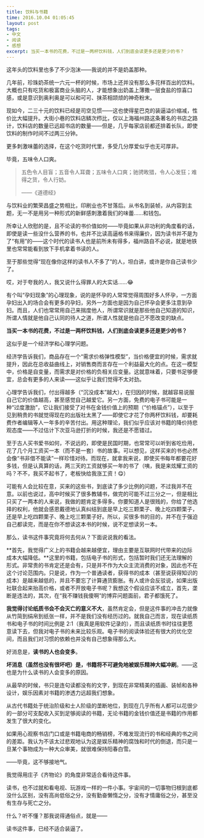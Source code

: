 ```yaml
---
title: 饮料与书籍
time: 2016.10.04 01:05:45
layout: post
tags:
- 中文
- 阅读
- 感想
excerpt: 当买一本书的花费，不过是一两杯饮料钱，人们到底会读更多还是更少的书？
---
```


这年头的饮料里也多了不少泡沫——我说的并不是奶盖那种。

几年前，珍珠奶茶统一六元一杯的时候，市场上还并没有那么多花样百出的饮料。大概也只有吃货和极富商业头脑的人，才能想象出奶盖上薄撒一层食盐的惊喜口感，或是意识到奥利奥是可以和可可、抹茶相颉颃的神奇粉末。

现如今，二三十元的饮料已经是司空见惯——这也使得星巴克的装逼溢价缩减，性价比大幅提升。大街小巷的饮料店鳞次栉比，仅以上海福州路这条著名的书店之路计，饮料店的数量已远超书店的数量——但是，几乎每家店前都还排着长队，即使饮料的制作时间不过两三分钟。

更多刺激味蕾的选择，在这个吃货时代里，多受几分厚爱似乎也无可厚非。

毕竟，五味令人口爽。

> 五色令人目盲；五音令人耳聋；五味令人口爽；驰骋畋猎，令人心发狂；难得之货，令人行妨。
>
> ——《道德经》

与饮料业的繁荣昌盛之势相比，印刷业也不甘落后。从书名到装帧，从内容到主题，无一不是用另一种形式的新鲜感刺激着我们的味蕾……和钱包。

所幸让人欣慰的是，且不论读的书价值如何——毕竟如果从非功利的角度看的话，即使是读一些没什么营养的书，也并不比读高逼格书来得廉价，因为读书并不是为了“有用”的——这个时代的读书人也是前所未有得多，福州路自不必说，就是地铁里也常常能看到放下手机拿着书读的人。

至于那些觉得“现在像你这样的读书人不多了”的人，坦白讲，或许是你自己读书少了。

哎，对于夸我的人，我又说什么得罪人的大实话……😂

有个叫“孕妇现象”的心理现象，说的是怀孕的人常常觉得周围好多人怀孕，一方面孕妇出入的场合会有更多的孕妇，另外一方面也是因为自己怀孕会更多注意到孕妇。而且，人们也常常用自己来揣度他人，所谓常识就是那些他自己知道的知识，所谓人情就是他自己认同的待人之道，所谓人性就是他自己不愿改变的缺点。



**当买一本书的花费，不过是一两杯饮料钱，人们到底会读更多还是更少的书？**

这似乎是一个经济学和心理学问题。

经济学告诉我们，商品存在一个“需求价格弹性模型”，当价格便宜的时候，需求就提升，因此在总收益曲线上，对销售商而言存在一个利益最大化的点。在这一模型中，价格是自变量，而需求是对价格的负相关应变量。这就意味着，只要书足够便宜，总会有更多的人来读——这似乎让我们觉得不太对劲。

心理学告诉我们，付出得越多（“沉没成本”越大），在归因的时候，就越容易说服自己它的价值越高，甚至感觉自己越爱它。另一方面，免费的电子书可能是一种“过度激励”，它让我们接受了对书在金钱价值上的预期（“价格锚点”），以至于见到稍贵的书就觉得现在的出版社太黑了——即使它才花了你两杯饮料钱，却要耗费作者编辑等人一年多的辛苦付出。用这种理论，我们似乎应该对书籍的降价持悲观态度——不过估计下次亚马逊打折的时候，我还是不愿错过。


至于古人买书爱书如何，不说远的，即使是民国时期，也常常可以听到省吃俭用，花了几个月工资买一本（而不是一套）书的故事。可以想见，这样买来的书也必然会像“书非借不能读”一样珍惜对待。而现在，就拿我来说，即使买书每年都要花好多钱，但是认真算的话，两三天的工资就够买一年的书了（咦，我是来炫耀工资的吗？不不，我买不起书了，老板快给我涨工资！😋）

可能有人会比较在意，买来的这些书，到底读了多少比例的问题，不过我并不在意。以前也说过，高中时候买了很多教辅书，做完的可能不过三分之一，但是相比只买了一两本的人来说，我做的题肯定多得多。你要知道人是很贱的，你给了他选择的权利，他就会感恩戴德地认真纠结到底是早上吃三颗栗子、晚上吃四颗栗子，还是早上吃四颗栗子、晚上吃三颗栗子好。所以，买很多书的目的，并不在于强迫自己都读完，而是在你不想读这本书的时候，说不定想读另一本。



那么，读书这件事究竟将何去何从？下面说说我的看法。

**首先，我觉得广义上的书籍会越来越便宜，理由主要是互联网时代带来的边际成本大幅降低。**这里的书籍，包括电子书的形式，包括暂时我们还无法理解的形式。非常贵的书肯定还是会有，只是并不作为大众主流消费的对象，因此也不在这个讨论范围内。只是说，作为一个普通读者，获得书的成本（甚至说获得知识的成本）是越来越低的，并且不要忘了计算通货膨胀。有人或许会反驳说，如果出版社联合起来抬高价格，或者不开放电子书呢？我想这个假设应该不成立，首先，垄断是违法的，其次，在“我不赚钱我傻啊”的博弈问题面前，君子都饿死了。

**我觉得讨论纸质书会不会灭亡的意义不大**，虽然肯定会，但是这件事的冲击力就像从竹简到绢帛到纸张一样，并不是我们没有经历过的。就我自己而言，现在读纸质书和电子书的时间比例是 2:1（我真是用软件记录的），而且读纸质书时往往更愿意读下去，但我对电子书的未来比较乐观。电子书的阅读体验还有很大的优化空间，而且我们对习惯的依赖也并没有自己想象得那么大。

好消息是，**读书的人也会变多**。

**坏消息（虽然也没有很坏吧）是，书籍将不可避免地被娱乐精神大幅冲刷**。——这也是为什么读书的人会变多的原因。

从最早的时候，书只是连句读都没有的文字，到现在非常精美的插画、装帧和各种设计，娱乐因素对书籍的渗透力远超我们想象。

从古代书籍处于统治阶级和士人阶级的垄断地位，到现在几乎所有人都可以花很少的一部分可支配收入买到足够阅读的书籍，无论书籍的金钱价值还是书籍的作用都发生了很大的变化。

如果用心观察书店门口或是书籍电商的畅销榜，不难发现流行的书和经典的书之间的差距。我认为不该太过悲观地认为这是娱乐精神的腐蚀和时代的倒退，而只是一旦某个事物成为一种大众审美，就很难保持阳春白雪。

——毕竟，这不够接地气。



我觉得用庄子《齐物论》的角度非常适合看待这件事。

读书，也不过就和看电视、玩游戏一样的一件小事。宇宙间的一切事物归根到底都没什么区别，没有高尚低俗之分，没有勤奋懒惰之分，没有才情庸俗之分，甚至没有生存与死亡之分。

什么？听不懂？那我说得通俗点，就是——

读书这件事，已经不适合装逼了。
